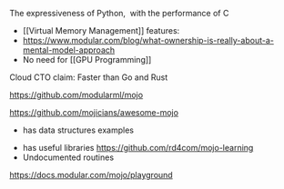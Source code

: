 The expressiveness of Python,  with the performance of C
* [[Virtual Memory Management]] features:
* https://www.modular.com/blog/what-ownership-is-really-about-a-mental-model-approach
* No need for [[GPU Programming]]

Cloud CTO claim: Faster than Go and Rust

https://github.com/modularml/mojo

https://github.com/mojicians/awesome-mojo
- has data structures examples
* has useful libraries
https://github.com/rd4com/mojo-learning
* Undocumented routines

https://docs.modular.com/mojo/playground